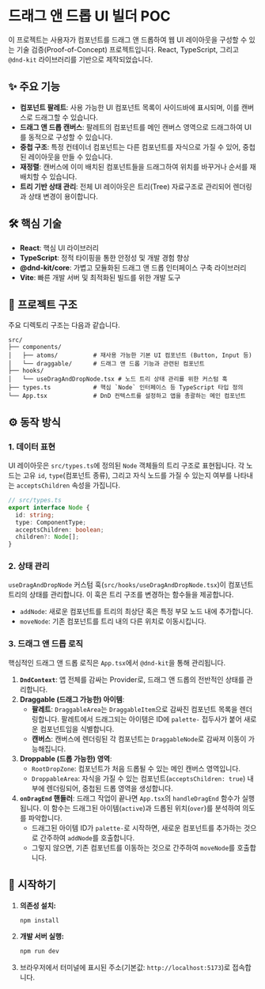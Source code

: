 # 드래그 앤 드롭 UI 빌더 POC

이 프로젝트는 사용자가 컴포넌트를 드래그 앤 드롭하여 웹 UI 레이아웃을 구성할 수 있는 기술 검증(Proof-of-Concept) 프로젝트입니다. React, TypeScript, 그리고 `@dnd-kit` 라이브러리를 기반으로 제작되었습니다.

## ✨ 주요 기능

- **컴포넌트 팔레트**: 사용 가능한 UI 컴포넌트 목록이 사이드바에 표시되며, 이를 캔버스로 드래그할 수 있습니다.
- **드래그 앤 드롭 캔버스**: 팔레트의 컴포넌트를 메인 캔버스 영역으로 드래그하여 UI를 동적으로 구성할 수 있습니다.
- **중첩 구조**: 특정 컨테이너 컴포넌트는 다른 컴포넌트를 자식으로 가질 수 있어, 중첩된 레이아웃을 만들 수 있습니다.
- **재정렬**: 캔버스에 이미 배치된 컴포넌트들을 드래그하여 위치를 바꾸거나 순서를 재배치할 수 있습니다.
- **트리 기반 상태 관리**: 전체 UI 레이아웃은 트리(Tree) 자료구조로 관리되어 렌더링과 상태 변경이 용이합니다.

## 🛠️ 핵심 기술

- **React**: 핵심 UI 라이브러리
- **TypeScript**: 정적 타이핑을 통한 안정성 및 개발 경험 향상
- **@dnd-kit/core**: 가볍고 모듈화된 드래그 앤 드롭 인터페이스 구축 라이브러리
- **Vite**: 빠른 개발 서버 및 최적화된 빌드를 위한 개발 도구

## 📂 프로젝트 구조

주요 디렉토리 구조는 다음과 같습니다.

```
src/
├── components/
│   ├── atoms/          # 재사용 가능한 기본 UI 컴포넌트 (Button, Input 등)
│   └── draggable/      # 드래그 앤 드롭 기능과 관련된 컴포넌트
├── hooks/
│   └── useDragAndDropNode.tsx # 노드 트리 상태 관리를 위한 커스텀 훅
├── types.ts            # 핵심 `Node` 인터페이스 등 TypeScript 타입 정의
└── App.tsx             # DnD 컨텍스트를 설정하고 앱을 총괄하는 메인 컴포넌트
```

## ⚙️ 동작 방식

### 1. 데이터 표현
UI 레이아웃은 `src/types.ts`에 정의된 `Node` 객체들의 트리 구조로 표현됩니다. 각 노드는 고유 `id`, `type`(컴포넌트 종류), 그리고 자식 노드를 가질 수 있는지 여부를 나타내는 `acceptsChildren` 속성을 가집니다.

```typescript
// src/types.ts
export interface Node {
  id: string;
  type: ComponentType;
  acceptsChildren: boolean;
  children?: Node[];
}
```

### 2. 상태 관리
`useDragAndDropNode` 커스텀 훅(`src/hooks/useDragAndDropNode.tsx`)이 컴포넌트 트리의 상태를 관리합니다. 이 훅은 트리 구조를 변경하는 함수들을 제공합니다.
- `addNode`: 새로운 컴포넌트를 트리의 최상단 혹은 특정 부모 노드 내에 추가합니다.
- `moveNode`: 기존 컴포넌트를 트리 내의 다른 위치로 이동시킵니다.

### 3. 드래그 앤 드롭 로직
핵심적인 드래그 앤 드롭 로직은 `App.tsx`에서 `@dnd-kit`을 통해 관리됩니다.

1.  **`DndContext`**: 앱 전체를 감싸는 Provider로, 드래그 앤 드롭의 전반적인 상태를 관리합니다.
2.  **Draggable (드래그 가능한) 아이템**:
    - **팔레트**: `DraggableArea`는 `DraggableItem`으로 감싸진 컴포넌트 목록을 렌더링합니다. 팔레트에서 드래그되는 아이템은 ID에 `palette-` 접두사가 붙어 새로운 컴포넌트임을 식별합니다.
    - **캔버스**: 캔버스에 렌더링된 각 컴포넌트는 `DraggableNode`로 감싸져 이동이 가능해집니다.
3.  **Droppable (드롭 가능한) 영역**:
    - `RootDropZone`: 컴포넌트가 처음 드롭될 수 있는 메인 캔버스 영역입니다.
    - `DroppableArea`: 자식을 가질 수 있는 컴포넌트(`acceptsChildren: true`) 내부에 렌더링되어, 중첩된 드롭 영역을 생성합니다.
4.  **`onDragEnd` 핸들러**: 드래그 작업이 끝나면 `App.tsx`의 `handleDragEnd` 함수가 실행됩니다. 이 함수는 드래그된 아이템(`active`)과 드롭된 위치(`over`)를 분석하여 의도를 파악합니다.
    - 드래그된 아이템 ID가 `palette-`로 시작하면, 새로운 컴포넌트를 추가하는 것으로 간주하여 `addNode`를 호출합니다.
    - 그렇지 않으면, 기존 컴포넌트를 이동하는 것으로 간주하여 `moveNode`를 호출합니다.

## 🚀 시작하기

1.  **의존성 설치:**
    ```bash
    npm install
    ```

2.  **개발 서버 실행:**
    ```bash
    npm run dev
    ```

3.  브라우저에서 터미널에 표시된 주소(기본값: `http://localhost:5173`)로 접속합니다.